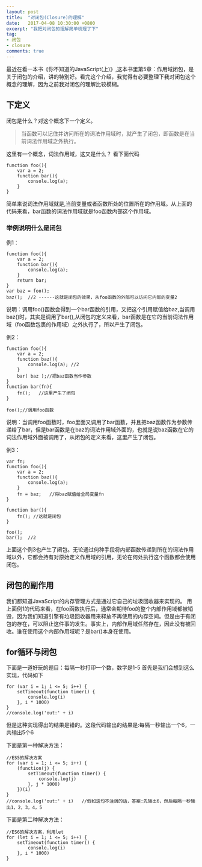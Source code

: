 ```yaml
---
layout: post
title:  "对闭包(Closure)的理解"
date:   2017-04-08 10:30:00 +0800
excerpt: "我把对闭包的理解简单梳理了下"
tag:
- 闭包 
- closure
comments: true
---
```


最近在看一本书《你不知道的JavaScript(上)》,这本书里第5章：作用域闭包，是关于闭包的介绍，讲的特别好。看完这个介绍，我觉得有必要整理下我对闭包这个概念的理解，因为之前我对闭包的理解比较模糊。

## 下定义
闭包是什么？对这个概念下一个定义。
> 当函数可以记住并访问所在的词法作用域时，就产生了闭包，即函数是在当前词法作用域之外执行。

这里有一个概念，词法作用域，这又是什么？
看下面代码
```
function foo(){
    var a = 2;
    function bar(){
        console.log(a);
    }
}
```
简单来说词法作用域就是,当前变量或者函数所处的位置所在的作用域。从上面的代码来看，bar函数的词法作用域就是foo函数内部这个作用域。

### 举例说明什么是闭包
例1：
```
function foo(){
    var a = 2;
    function bar(){
        console.log(a);
    }
    return bar;
}
var baz = foo();
baz();  //2 ------这就是闭包的效果，从foo函数的外部可以访问它内部的变量2
```
说明：调用foo()函数会得到一个bar函数的引用，又把这个引用赋值给baz,当调用baz()时，其实是调用了bar(),从闭包的定义来看，bar函数是在它的当前词法作用域（foo函数包裹的作用域）之外执行了，所以产生了闭包。

例2：
```
function foo(){
    var a = 2;
    function baz(){
        console.log(a); //2
    }
    bar( baz );//把baz函数当作参数
}
function bar(fn){
    fn();   //这里产生了闭包
}

foo();//调用foo函数

```
说明：当调用foo函数时，foo里面又调用了bar函数，并且把baz函数作为参数传递给了bar，但是bar函数是在baz的词法作用域外面的，也就是说baz函数在它的词法作用域外面被调用了，从闭包的定义来看，这里产生了闭包。

例3：
```
var fn;
function foo(){
    var a = 2;
    function baz(){
        console.log(a);
    }
    fn = baz;   //将baz赋值给全局变量fn
}

function bar(){
    fn(); //这就是闭包
}

foo();
bar();  //2

```
上面这个例3也产生了闭包。无论通过何种手段将内部函数传递到所在的词法作用域以外，它都会持有对原始定义作用域的引用，无论在何处执行这个函数都会使用闭包。

## 闭包的副作用
我们都知道JavaScript的内存管理方式是通过它自己的垃圾回收器来实现的。
用上面例1的代码来看，在foo函数执行后，通常会期待foo的整个内部作用域都被销毁，因为我们知道引擎有垃圾回收器用来释放不再使用的内存空间。但是由于有闭包的存在，可以阻止这件事的发生。事实上，内部作用域任然存在，因此没有被回收。谁在使用这个内部作用域呢？是bar()本身在使用。

## for循环与闭包
下面是一道好玩的题目：每隔一秒打印一个数，数字是1-5
首先是我们会想到这么实现，代码如下
```
for (var i = 1; i <= 5; i++) {
    setTimeout(function timer() {
        console.log(i)
    }, i * 1000)
}
//console.log('out:' + i)
```
但是这种实现得出的结果是错的。这段代码输出的结果是:每隔一秒输出一个6，一共输出5个6

下面是第一种解决方法：
```
//ES5的解决方案
for (var i = 1; i <= 5; i++) {
    (function(j) {
        setTimeout(function timer() {
            console.log(j)
        }, j * 1000)
    })(i)
}
//console.log('out:' + i)   //假如这句不注调的话，答案:先输出6，然后每隔一秒输出1，2，3，4，5
```

下面是第二种解决方法：
```
//ES6的解决方案，利用let
for (let i = 1; i <= 5; i++) {
    setTimeout(function timer() {
        console.log(i)
    }, i * 1000)
}
```






